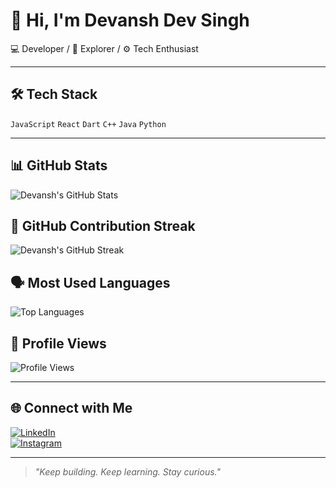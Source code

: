 # 👋 Hi, I'm Devansh Dev Singh

💻 Developer / 🚀 Explorer / ⚙️ Tech Enthusiast

---

## 🛠️ Tech Stack  
`JavaScript` `React` `Dart` `C++` `Java` `Python`

---

## 📊 GitHub Stats  
![Devansh's GitHub Stats](https://github-readme-stats.vercel.app/api?username=xenondevv&show_icons=true&theme=github_dark&hide=issues)

## 📅 GitHub Contribution Streak  
![Devansh's GitHub Streak](https://github-readme-streak-stats.herokuapp.com/?user=xenondevv&theme=github-dark)

## 🗣️ Most Used Languages  
![Top Languages](https://github-readme-stats.vercel.app/api/top-langs/?username=xenondevv&layout=compact&theme=github_dark)

## 👀 Profile Views  
![Profile Views](https://komarev.com/ghpvc/?username=xenondevv&color=brightgreen)

---

## 🌐 Connect with Me  
[![LinkedIn](https://img.shields.io/badge/LinkedIn-blue?logo=linkedin&style=for-the-badge)](https://www.linkedin.com/in/devansh-dev-singh-199233263/)  
[![Instagram](https://img.shields.io/badge/Instagram-E4405F?logo=instagram&logoColor=white&style=for-the-badge)](https://www.instagram.com/devanshh.dev/)

---

> *"Keep building. Keep learning. Stay curious."*
